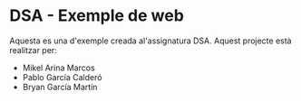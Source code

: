 # DSA - Exemple de web

Aquesta es una d'exemple creada al'assignatura DSA. Aquest projecte està realitzar per:

 - Mikel Arina Marcos
 - Pablo García Calderó
 - Bryan García Martín
